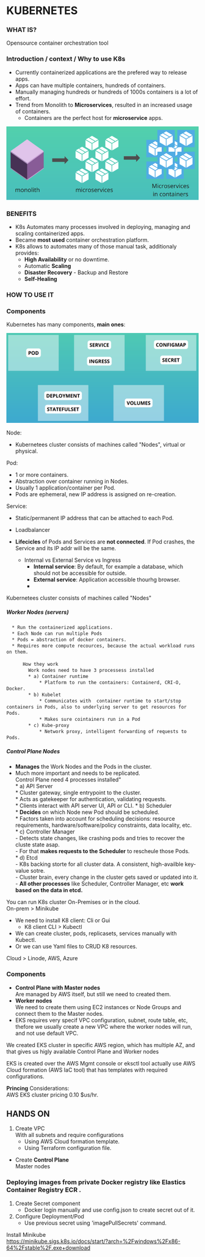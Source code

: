 # KUBERNETES
### WHAT IS?
Opensource container orchestration tool

### Introduction / context / Why to use K8s

  - Currently containerized applications are the prefered way to release apps.
  - Apps can have multiple containers, hundreds of containers.
  - Manually managing hundreds or hundreds of 1000s containers is a lot of effort.
  - Trend from Monolith to **Microservices**, resulted in an increased usage of containers.
    - Containers are the perfect host for **microservice** apps.
  
  ![alt text](/Containerization/Kubernetes/_K8s-assets/MonolitthToMicroservices.png)

### BENEFITS  
* K8s Automates many processes involved in deploying, managing and scaling containerized apps.
* Became **most used** container orchestration platform.
* K8s allows to automates many of those manual task, additionaly provides:
  * **High Availability** or no downtime.
  * Automatic **Scaling**
  * **Disaster Recovery** - Backup and Restore
  * **Self-Healing**

### HOW TO USE IT
### Components
Kubernetes has many components, **main ones**:

![alt text](/Containerization/Kubernetes/_K8s-assets/K8s_compon_1.png)

Node: 
- Kubernetees cluster consists of machines called "Nodes", virtual or physical.

Pod: 
- 1 or more containers.
- Abstraction over container running in Nodes.
- Usually 1 application/container per Pod.
- Pods are ephemeral, new IP address is assigned on re-creation.

Service:
- Static/permanent IP address that can be attached to each Pod.
- Loadbalancer
- **Lifecicles** of Pods and Services are **not connected**. If Pod crashes, the Service and its IP addr will be the same.

  - Internal vs External Service vs Ingress
    - **Internal service**: By default, for example a database, which should not be accessible for outside.
    - **External service**: Application accessible thourhg browser.
    - 



Kubernetees cluster consists of machines called "Nodes"

##### Worker Nodes (servers)  
       
      * Run the containerized applications.
      * Each Node can run multiple Pods
      * Pods = abstraction of docker containers.
      * Requires more compute recources, because the actual workload runs on them.  
          
          How they work  
            Work nodes need to have 3 processess installed
            * a) Container runtime
                * Platform to run the containers: Containerd, CRI-O, Docker.
            * b) Kubelet
                * Communicates with  container runtime to start/stop containers in Pods, also to underlying server to get resources for Pods.  
                * Makes sure cointainers run in a Pod
            * c) Kube-proxy
                * Network proxy, intelligent forwarding of requests to Pods.


##### Control Plane Nodes
* **Manages** the Work Nodes and the Pods in the cluster.
* Much more important and needs to be replicated.  
Control Plane need 4 processes installed"  
            * a) API Server  
                  * Cluster gateway, single entrypoint to the cluster.  
                  * Acts as gatekeeper for authentication, validating  requests.  
                  * Clients interact with API server UI, API or CLI.
            * b) Scheduler  
                  * **Decides** on which Node new Pod should be scheduled.   
                  * Factors taken into account for scheduling decisions: resource requirements, hardware/software/policy constraints, data locality, etc.  
            * c) Controller Manager  
                  - Detects state changes, like crashing pods and tries to recover the cluste state asap.  
                  - For that **makes requests to the Scheduler** to rescheule those Pods.  
              * d) Etcd  
                  - K8s backing storte for all cluster data. A consistent, high-availble key-value sotre.  
                  - Cluster brain, every change in the cluster gets saved or updated into it.  
                  - **All other processes** like Scheduler, Controller Manager, etc **work based on the data in etcd.**  

You can run K8s cluster On-Premises or in the cloud.  
On-prem > Minikube
* We need to install K8 client: Cli or Gui
  - K8 client CLI > Kubectl
* We can create cluster, pods, replicasets, services manually with Kubectl.
* Or we can use Yaml files to CRUD K8 resources.

Cloud > Linode, AWS, Azure




### Components
* **Control Plane with Master nodes**   
  Are managed by AWS itself, but still we need to created them.
* **Worker nodes**   
  We need to create them using EC2 instances or Node Groups and connect them to the Master nodes.
* EKS requires very specif VPC configuration, subnet, route table, etc, thefore we usually create a new VPC where the worker nodes will run, and not use default VPC.

We created EKS cluster in specific AWS region, which has multiple AZ, and that gives us higly available Control Plane and Worker nodes

EKS is created over the AWS Mgmt console or eksctl tool actually use AWS Cloud formation (AWS IaC tool) that has templates with required configurations.


**Princing**
Considerations:  
AWS EKS cluster pricing 0.10 $us/hr.

## HANDS ON

1. Create VPC  
With all subnets and require configurations  
   - Using AWS Cloud formation template.
   - Using Terraform configuration file.
* Create **Control Plane**   
  Master nodes



### Deploying images from private Docker registry like Elastics Container Registry ECR .
  1. Create Secret component
      - Docker login manually and use config.json to create secret out of it.
  2. Configure Deployment/Pod
      - Use previous secret using 'imagePullSecrets' command.


Install Minikube  
https://minikube.sigs.k8s.io/docs/start/?arch=%2Fwindows%2Fx86-64%2Fstable%2F.exe+download

